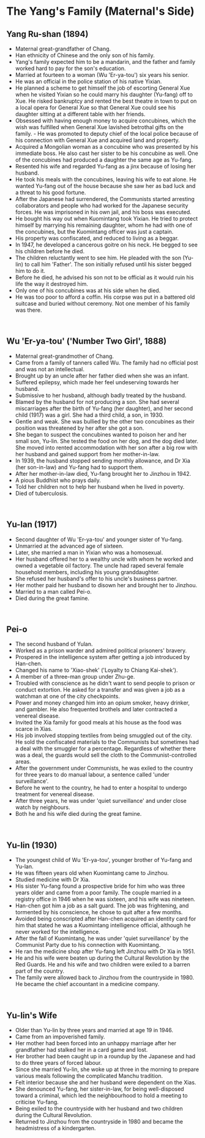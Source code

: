 # The Yang's Family (Maternal's Side)

## Yang Ru-shan (1894) 
- Maternal great-grandfather of Chang.
- Han ethnicity of Chinese and the only son of his family. 
- Yang's family expected him to be a mandarin, and the father and family worked hard to pay for the son's education. 
- Married at fourteen to a woman (Wu 'Er-ya-tou') six years his senior. 
- He was an official in the police station of his native Yixian. 
- He planned a scheme to get himself the job of escorting General Xue when he visited Yixian so he could marry his daughter (Yu-fang) off to Xue. He risked bankruptcy and rented the best theatre in town to put on a local opera for General Xue so that General Xue could see his daughter sitting at a different table with her friends. 
- Obsessed with having enough money to acquire concubines, which the wish was fulfilled when General Xue lavished betrothal gifts on the family. - He was promoted to deputy chief of the local police because of his connection with General Xue and acquired land and property.
- Acquired a Mongolian woman as a concubine who was presented by his immediate boss. He also cast her sister to be his concubine as well. One of the concubines had produced a daughter the same age as Yu-fang.
- Resented his wife and regarded Yu-fang as a jinx because of losing her husband. 
- He took his meals with the concubines, leaving his wife to eat alone. He wanted Yu-fang out of the house because she saw her as bad luck and a threat to his good fortune.
- After the Japanese had surrendered, the Communists started arresting collaborators and people who had worked for the Japanese security forces. He was imprisoned in his own jail, and his boss was executed. 
- He bought his way out when Kuomintang took Yixian. He tried to protect himself by marrying his remaining daughter, whom he had with one of the concubines, but the Kuomintang officer was just a captain.
- His property was confiscated, and reduced to living as a beggar.
- In 1947, he developed a cancerous goitre on his neck. He begged to see his children before he died.
- The children reluctantly went to see him. He pleaded with the son (Yu-lin) to call him 'Father'. The son initially refused until his sister begged him to do it. 
- Before he died, he advised his son not to be official as it would ruin his life the way it destroyed him.
- Only one of his concubines was at his side when he died. 
- He was too poor to afford a coffin. His corpse was put in a battered old suitcase and buried without ceremony. Not one member of his family was there.
<br>

## Wu 'Er-ya-tou' ('Number Two Girl', 1888) 
- Maternal great-grandmother of Chang. 
- Came from a family of tanners called Wu. The family had no official post and was not an intellectual. 
- Brought up by an uncle after her father died when she was an infant.
- Suffered epilepsy, which made her feel undeserving towards her husband. 
- Submissive to her husband, although badly treated by the husband. 
- Blamed by the husband for not producing a son. She had several miscarriages after the birth of Yu-fang (her daughter), and her second child (1917) was a girl. She had a third child, a son, in 1930. 
- Gentle and weak. She was bullied by the other two concubines as their position was threatened by her after she got a son.
- She began to suspect the concubines wanted to poison her and her small son, Yu-lin. She tested the food on her dog, and the dog died later. She moved into rented accommodation with her son after a big row with her husband and gained support from her mother-in-law.
- In 1939, the husband stopped sending monthly allowance, and Dr Xia (her son-in-law) and Yu-fang had to support them.
- After her mother-in-law died, Yu-fang brought her to Jinzhou in 1942.
- A pious Buddhist who prays daily.
- Told her children not to help her husband when he lived in poverty.
- Died of tuberculosis.
<br>

## Yu-lan (1917)
- Second daughter of Wu 'Er-ya-tou' and younger sister of Yu-fang.
- Unmarried at the advanced age of sixteen.
- Later, she married a man in Yixian who was a homosexual.
- Her husband offered her to a wealthy uncle with whom he worked and owned a vegetable oil factory. The uncle had raped several female household members, including his young granddaughter.
- She refused her husband's offer to his uncle's business partner.
- Her mother paid her husband to disown her and brought her to Jinzhou.
- Married to a man called Pei-o.
- Died during the great famine.
<br>

## Pei-o
- The second husband of Yulan.
- Worked as a prison warder and admired political prisoners' bravery.
- Prospered in the intelligence system after getting a job introduced by Han-chen.
- Changed his name to 'Xiao-shek' ('Loyalty to Chiang Kai-shek').
- A member of a three-man group under Zhu-ge.
- Troubled with conscience as he didn't want to send people to prison or conduct extortion. He asked for a transfer and was given a job as a watchman at one of the city checkpoints. 
- Power and money changed him into an opium smoker, heavy drinker, and gambler. He also frequented brothels and later contracted a venereal disease. 
- Invited the Xia family for good meals at his house as the food was scarce in Xias.
- His job involved stopping textiles from being smuggled out of the city. He sold the confiscated materials to the Communists but sometimes had a deal with the smuggler for a percentage. Regardless of whether there was a deal, the guards would sell the cloth to the Communist-controlled areas.
- After the government under Communists, he was exiled to the country for three years to do manual labour, a sentence called 'under surveillance'.
- Before he went to the country, he had to enter a hospital to undergo treatment for venereal disease.
- After three years, he was under 'quiet surveillance' and under close watch by neighbours.
- Both he and his wife died during the great famine.
<br>

## Yu-lin (1930) 
- The youngest child of Wu 'Er-ya-tou', younger brother of Yu-fang and Yu-lan.
- He was fifteen years old when Kuomintang came to Jinzhou.
- Studied medicine with Dr Xia.
- His sister Yu-fang found a prospective bride for him who was three years older and came from a poor family. The couple married in a registry office in 1946 when he was sixteen, and his wife was nineteen.
- Han-chen got him a job as a salt guard. The job was frightening, and tormented by his conscience, he chose to quit after a few months.
- Avoided being conscripted after Han-chen acquired an identity card for him that stated he was a Kuomintang intelligence official, although he never worked for the intelligence.
- After the fall of Kuomintang, he was under 'quiet surveillance' by the Communist Party due to his connection with Kuomintang.
- He ran the medicine shop after Yu-fang left Jinzhou with Dr Xia in 1951.
- He and his wife were beaten up during the Cultural Revolution by the Red Guards. He and his wife and two children were exiled to a barren part of the country. 
- The family were allowed back to Jinzhou from the countryside in 1980. He became the chief accountant in a medicine company.
<br>

## Yu-lin's Wife
- Older than Yu-lin by three years and married at age 19 in 1946.
- Came from an impoverished family.
- Her mother had been forced into an unhappy marriage after her grandfather had stalked her in a card game and lost.
- Her brother had been caught up in a roundup by the Japanese and had to do three years of forced labour.
- Since she married Yu-lin, she woke up at three in the morning to prepare various meals following the complicated Manchu tradition.
- Felt interior because she and her husband were dependent on the Xias.
- She denounced Yu-fang, her sister-in-law, for being well-disposed toward a criminal, which led the neighbourhood to hold a meeting to criticise Yu-fang.
- Being exiled to the countryside with her husband and two children during the Cultural Revolution.
- Returned to Jinzhou from the countryside in 1980 and became the headmistress of a kindergarten.
<br>
